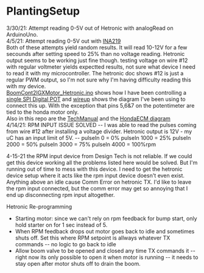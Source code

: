 # PlantingSetup  
3/30/21: Attempt reading 0-5V out of Hetronic with analogRead on ArduinoUno.  
4/5/21: Attempt reading 0-5V out with [INA219](https://www.amazon.com/dp/B08GZ7TVDD/ref=cm_sw_em_r_mt_dp_APBJY67PNXEXGWCZ6ACT?_encoding=UTF8&psc=1)  
Both of these attempts yield random results. It will read 10-12V for a few secounds after setting speed to 25% than no voltage reading. Hetronic output seems to be working just fine though. testing voltage on wire #12 with regular voltmeter yields expectted results, not sure what device I need to read it with my microcontroller. The hetronic doc shows #12 is just a regular PWM output, so I'm not sure why I'm having difficulty reading this with my device.  
[BoomCont2IGXMotor_Hetronic.ino](https://github.com/lsfarm/PlantingSetup/blob/main/BoomCont2IGXMotor_Hetronic.ino) shows how I have been controlling a [single SPI Digital POT](https://github.com/lsfarm/PlantingSetup/blob/main/microchipdigpot.pdf) and [wireup](https://github.com/lsfarm/PlantingSetup/blob/main/wireup.jpg) shows the diagram I've been using to connect this up. With the exception that pins 5,6&7 on the potentimeter are tied to the honda motor only.  
Also in this repo are the [TechManual](https://github.com/lsfarm/PlantingSetup/blob/main/igx390_tech_manual.pdf) and the [HondaECM diagram](https://github.com/lsfarm/PlantingSetup/blob/main/hondaecm_z8ra%20circuit.pdf)  
4/14/21: RPM INPUT ISSUE SOLVED -- I was able to read the pulses coming from wire #12 after installing a voltage divider. Hetronic output is 12V - my uC has an input limit of 5V. -- pulseIn 0 = 0% pulseIn 1000 = 25% pulseIn 2000 = 50% pulseIn 3000 = 75% pulseIn 4000 = 100%rpm  


4-15-21 the RPM input device from Design Tech is not reliable. If we could get this device working all the problems listed here would be solved. But I'm running out of time to mess with this device. I need to get the hetronic device setup where it acts like the rpm input device doesn't even exist. Anything above an idle cause Comm Error on hetronic TX. I'd like to leave the rpm input connected, but the comm error may get so annoying that I end up disconnecting rpm input altogether.  

Hetronic Re-programming  
- Starting motor: since we can't rely on rpm feedback for bump start, only hold starter on for 1 sec instead of 5.  
- When RPM feedback drops out motor goes back to idle and sometimes shuts off. Set this where RPM setpoint is allways whatever TX commands -- no logic to go back to idle  
- Allow boom valve to be opened and closed any time TX commands it -- right now its only possible to open it when motor is running -- it needs to stay open after motor shuts off to drain the boom.  
